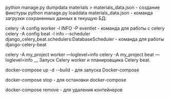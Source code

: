 python manage.py dumpdata materials > materials_data.json - создание фикстуры
python manage.py loaddata materials_data.json - команда загрузки сохраненных данных в текущую БД:

celery -A config worker -l INFO -P eventlet - команда для работы с celery
celery -A config beat -l info --scheduler django_celery_beat.schedulers:DatabaseScheduler -  команда для работы django-celery-beat

celery -A my_project worker —loglevel=info
celery -A my_project beat —loglevel=info
__  Запуск Celery worker и планировщика Celery beat.

docker-compose up -d --build - для запуска Docker-compose

docker-compose stop - для остановки docker-compose

docker-compose remove - для удаления контейнеров

